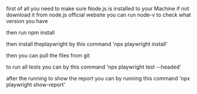 first of all you need to make sure Node.js is installed to your Machine if not download it from node.js official website
you can run node-v to check what version you have 

then run npm install

then install theplaywright by this command 'npx playwright install'

then you can pull the files from git 

to run all tests you can by this command 'npx playwright test --headed' 

after the running to show the report you can by running this command 'npx playwright show-report'